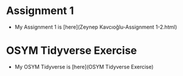 # Assignment 1 
+ My Assignment 1 is [here](Zeynep Kavcıoğlu-Assignment 1-2.html)
# OSYM Tidyverse Exercise
+ My OSYM Tidyverse is [here](OSYM Tidyverse Exercise)

